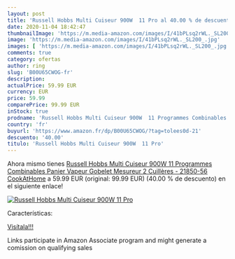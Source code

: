 ```yaml
---
layout: post
title: 'Russell Hobbs Multi Cuiseur 900W  11 Pro al 40.00 % de descuento'
date: 2020-11-04 18:42:47
thumbnailImage: 'https://m.media-amazon.com/images/I/41bPLsq2rWL._SL200_.jpg'
image: 'https://m.media-amazon.com/images/I/41bPLsq2rWL._SL200_.jpg'
images: [ 'https://m.media-amazon.com/images/I/41bPLsq2rWL._SL200_.jpg' ]
comments: true
category: ofertas
author: ring
slug: 'B00U65CWOG-fr'
description:
actualPrice: 59.99 EUR
currency: EUR
price: 59.99
comparePrice: 99.99 EUR
inStock: true
prodname: 'Russell Hobbs Multi Cuiseur 900W  11 Programmes Combinables  Panier Vapeur  Gobelet Mesureur  2 Cuillères - 21850-56 CookAtHome'
country: 'fr'
buyurl: 'https://www.amazon.fr/dp/B00U65CWOG/?tag=tolees0d-21'
descuento: '40.00'
titulo: 'Russell Hobbs Multi Cuiseur 900W  11 Pro'
---
```


Ahora mismo tienes [Russell Hobbs Multi Cuiseur 900W  11 Programmes Combinables  Panier Vapeur  Gobelet Mesureur  2 Cuillères - 21850-56 CookAtHome](https://www.amazon.fr/dp/B00U65CWOG/?tag=tolees0d-21) a 59.99 EUR (original: 99.99 EUR) (40.00 %  de descuento) en el siguiente enlace!

[![Russell Hobbs Multi Cuiseur 900W  11 Pro](https://m.media-amazon.com/images/I/41bPLsq2rWL._SL200_.jpg)](https://www.amazon.fr/dp/B00U65CWOG/?tag=tolees0d-21)

Características:


[Visítala!!!](https://www.amazon.fr/dp/B00U65CWOG/?tag=tolees0d-21)

Links participate in Amazon Associate program and might generate a comission on qualifying sales
